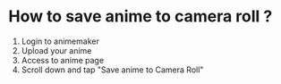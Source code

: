 # How to save anime to camera roll ?

1. Login to animemaker
2. Upload your anime
3. Access to anime page
4. Scroll down and tap "Save anime to Camera Roll"
